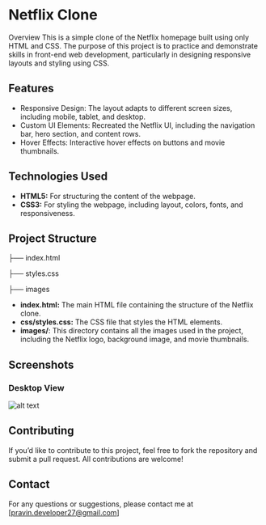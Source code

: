 
# Netflix Clone

Overview
This is a simple clone of the Netflix homepage built using only HTML and CSS. The purpose of this project is to practice and demonstrate skills in front-end web development, particularly in designing responsive layouts and styling using CSS.



## Features

- Responsive Design: The layout adapts to different screen sizes, including mobile, tablet, and desktop.
- Custom UI Elements: Recreated the Netflix UI, including the navigation bar, hero section, and content rows.
- Hover Effects: Interactive hover effects on buttons and movie thumbnails.



## Technologies Used

- **HTML5:** For structuring the content of the webpage.
- **CSS3:** For styling the webpage, including layout, colors, fonts, and responsiveness.
## Project Structure

├── index.html

├── styles.css

├── images

- **index.html:** The main HTML file containing the structure of the Netflix clone.
- **css/styles.css:** The CSS file that styles the HTML elements.
- **images/**: This directory contains all the images used in the project, including the Netflix logo, background image, and movie thumbnails.


## Screenshots
 
### Desktop View
![alt text](file:///E:/Netflix%20Clone/images/NC.jpeg)
## Contributing

If you’d like to contribute to this project, feel free to fork the repository and submit a pull request. All contributions are welcome!
## Contact

For any questions or suggestions, please contact me at [pravin.developer27@gmail.com]
